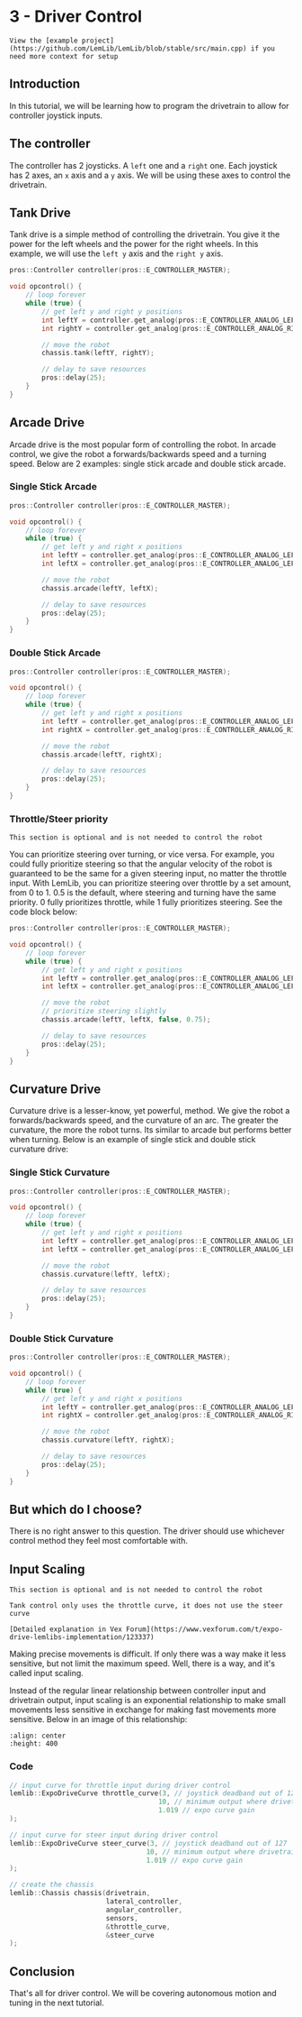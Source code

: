 # 3 - Driver Control

```{tip}
View the [example project](https://github.com/LemLib/LemLib/blob/stable/src/main.cpp) if you need more context for setup
```

## Introduction

In this tutorial, we will be learning how to program the drivetrain to allow for controller joystick inputs.

## The controller

The controller has 2 joysticks. A `left` one and a `right` one. Each joystick has 2 axes, an `x` axis and a `y` axis. We
will be using these axes to control the drivetrain.

## Tank Drive

Tank drive is a simple method of controlling the drivetrain. You give it the power for the left wheels and the power for
the right wheels. In this example, we will use the `left y` axis and the `right y` axis.

```cpp
pros::Controller controller(pros::E_CONTROLLER_MASTER);

void opcontrol() {
    // loop forever
    while (true) {
        // get left y and right y positions
        int leftY = controller.get_analog(pros::E_CONTROLLER_ANALOG_LEFT_Y);
        int rightY = controller.get_analog(pros::E_CONTROLLER_ANALOG_RIGHT_Y);

        // move the robot
        chassis.tank(leftY, rightY);

        // delay to save resources
        pros::delay(25);
    }
}
```

## Arcade Drive

Arcade drive is the most popular form of controlling the robot. In arcade control, we give the robot a
forwards/backwards speed and a turning speed. Below are 2 examples: single stick arcade and double stick arcade.

### Single Stick Arcade

```cpp
pros::Controller controller(pros::E_CONTROLLER_MASTER);

void opcontrol() {
    // loop forever
    while (true) {
        // get left y and right x positions
        int leftY = controller.get_analog(pros::E_CONTROLLER_ANALOG_LEFT_Y);
        int leftX = controller.get_analog(pros::E_CONTROLLER_ANALOG_LEFT_X);

        // move the robot
        chassis.arcade(leftY, leftX);

        // delay to save resources
        pros::delay(25);
    }
}
```

### Double Stick Arcade

```cpp
pros::Controller controller(pros::E_CONTROLLER_MASTER);

void opcontrol() {
    // loop forever
    while (true) {
        // get left y and right x positions
        int leftY = controller.get_analog(pros::E_CONTROLLER_ANALOG_LEFT_Y);
        int rightX = controller.get_analog(pros::E_CONTROLLER_ANALOG_RIGHT_X);

        // move the robot
        chassis.arcade(leftY, rightX);

        // delay to save resources
        pros::delay(25);
    }
}
```

### Throttle/Steer priority

```{info}
This section is optional and is not needed to control the robot
```

You can prioritize steering over turning, or vice versa. For example, you could fully prioritize steering so that the
angular velocity of the robot is guaranteed to be the same for a given steering input, no matter the throttle input.
With LemLib, you can prioritize steering over throttle by a set amount, from 0 to 1. 0.5 is the default, where steering
and turning have the same priority. 0 fully prioritizes throttle, while 1 fully prioritizes steering. See the code block
below:

```cpp
pros::Controller controller(pros::E_CONTROLLER_MASTER);

void opcontrol() {
    // loop forever
    while (true) {
        // get left y and right x positions
        int leftY = controller.get_analog(pros::E_CONTROLLER_ANALOG_LEFT_Y);
        int leftX = controller.get_analog(pros::E_CONTROLLER_ANALOG_LEFT_X);

        // move the robot
        // prioritize steering slightly
        chassis.arcade(leftY, leftX, false, 0.75);

        // delay to save resources
        pros::delay(25);
    }
}
```

## Curvature Drive

Curvature drive is a lesser-know, yet powerful, method. We give the robot a forwards/backwards speed, and the curvature
of an arc. The greater the curvature, the more the robot turns. Its similar to arcade but performs better when turning.
Below is an example of single stick and double stick curvature drive:

### Single Stick Curvature

```cpp
pros::Controller controller(pros::E_CONTROLLER_MASTER);

void opcontrol() {
    // loop forever
    while (true) {
        // get left y and right x positions
        int leftY = controller.get_analog(pros::E_CONTROLLER_ANALOG_LEFT_Y);
        int leftX = controller.get_analog(pros::E_CONTROLLER_ANALOG_LEFT_X);

        // move the robot
        chassis.curvature(leftY, leftX);

        // delay to save resources
        pros::delay(25);
    }
}
```

### Double Stick Curvature

```cpp
pros::Controller controller(pros::E_CONTROLLER_MASTER);

void opcontrol() {
    // loop forever
    while (true) {
        // get left y and right x positions
        int leftY = controller.get_analog(pros::E_CONTROLLER_ANALOG_LEFT_Y);
        int rightX = controller.get_analog(pros::E_CONTROLLER_ANALOG_RIGHT_X);

        // move the robot
        chassis.curvature(leftY, rightX);

        // delay to save resources
        pros::delay(25);
    }
}
```

## But which do I choose?

There is no right answer to this question. The driver should use whichever control method they feel most comfortable
with.

## Input Scaling

```{info}
This section is optional and is not needed to control the robot
```

```{info}
Tank control only uses the throttle curve, it does not use the steer curve
```

```{seealso}
[Detailed explanation in Vex Forum](https://www.vexforum.com/t/expo-drive-lemlibs-implementation/123337)
```

Making precise movements is difficult. If only there was a way make it less sensitive, but not limit the maximum speed.
Well, there is a way, and it's called input scaling.

Instead of the regular linear relationship between controller input and drivetrain output, input scaling is an
exponential relationship to make small movements less sensitive in exchange for making fast movements more sensitive.
Below in an image of this relationship:

```{image} ../assets/3_driver_control/curve.jpeg
:align: center
:height: 400
```

### Code

```cpp
// input curve for throttle input during driver control
lemlib::ExpoDriveCurve throttle_curve(3, // joystick deadband out of 127
                                     10, // minimum output where drivetrain will move out of 127
                                     1.019 // expo curve gain
);

// input curve for steer input during driver control
lemlib::ExpoDriveCurve steer_curve(3, // joystick deadband out of 127
                                  10, // minimum output where drivetrain will move out of 127
                                  1.019 // expo curve gain
);

// create the chassis
lemlib::Chassis chassis(drivetrain,
                        lateral_controller,
                        angular_controller,
                        sensors,
                        &throttle_curve, 
                        &steer_curve
);
```

## Conclusion

That's all for driver control. We will be covering autonomous motion and tuning in the next tutorial.
